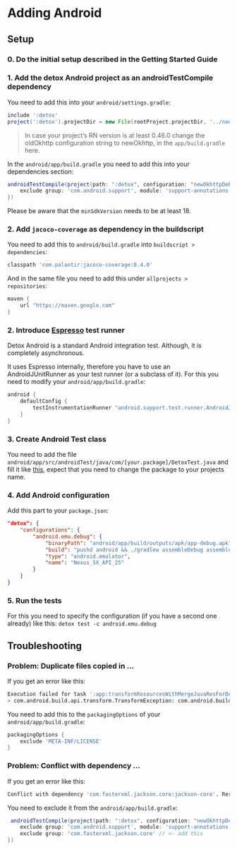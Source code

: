 # Adding Android

## Setup

### 0. Do the initial setup described in the Getting Started Guide

### 1. Add the detox Android project as an androidTestCompile dependency

You need to add this into your `android/settings.gradle`:
```gradle
include ':detox'
project(':detox').projectDir = new File(rootProject.projectDir, '../node_modules/detox/android/detox')
```

> In case your project’s RN version is at least 0.46.0 change the oldOkhttp configuration string to newOkhttp, in the `app/build.gradle` here.

In the `android/app/build.gradle` you need to add this into your dependencies section:

```gradle
androidTestCompile(project(path: ":detox", configuration: "newOkhttpDebug"), {
    exclude group: 'com.android.support', module: 'support-annotations'
})
```

Please be aware that the `minSdkVersion` needs to be at least 18.

### 2. Add `jacoco-coverage` as dependency in the buildscript

You need to add this to `android/build.gradle` into `buildscript > dependencies`:

```gradle
classpath 'com.palantir:jacoco-coverage:0.4.0'
```

And in the same file you need to add this under `allprojects > repositories`:
```gradle
maven {
    url "https://maven.google.com"
}
```

### 2. Introduce [Espresso](https://developer.android.com/training/testing/espresso/index.html) test runner

Detox Android is a standard Android integration test. Although, it is completely asynchronous.

It uses Espresso internally, therefore you have to use an AndroidJUnitRunner as your test runner (or a subclass of it).
For this you need to modify your `android/app/build.gradle`:

```gradle 
android {
    defaultConfig {
        testInstrumentationRunner "android.support.test.runner.AndroidJUnitRunner"
    }
}
```

### 3. Create Android Test class

You need to add the file `android/app/src/androidTest/java/com/[your.package]/DetoxTest.java` and fill it like [this](../detox/test/android/app/src/androidTest/java/com/example/DetoxTest.java), expect that you need to change the package to your projects name.

### 4. Add Android configuration

Add this part to your `package.json`:

```json
"detox": {
    "configurations": {
        "android.emu.debug": {
            "binaryPath": "android/app/build/outputs/apk/app-debug.apk",
            "build": "pushd android && ./gradlew assembleDebug assembleAndroidTest -DtestBuildType=debug && popd",
            "type": "android.emulator",
            "name": "Nexus_5X_API_25"
        }        
    }
}
```

### 5. Run the tests

For this you need to specify the configuration (if you have a second one already) like this: `detox test -c android.emu.debug`

## Troubleshooting

### Problem: Duplicate files copied in ...

If you get an error like this:

```sh
Execution failed for task ':app:transformResourcesWithMergeJavaResForDebug'.
> com.android.build.api.transform.TransformException: com.android.builder.packaging.DuplicateFileException: Duplicate files copied in APK META-INF/LICENSE
```

You need to add this to the `packagingOptions` of your `android/app/build.gradle`:

```gradle
packagingOptions {
    exclude 'META-INF/LICENSE'
}
```

### Problem: Conflict with dependency ...

If you get an error like this:

```sh
Conflict with dependency 'com.fasterxml.jackson.core:jackson-core'. Resolved versions for app (2.8.7) and test app (2.2.3) differ. See http://g.co/androidstudio/app-test-app-conflict for details.
```

You need to exclude it from the `android/app/build.gradle`:

```gradle
 androidTestCompile(project(path: ":detox", configuration: "newOkhttpDebug"), {
    exclude group: 'com.android.support', module: 'support-annotations'
    exclude group: 'com.fasterxml.jackson.core' // <- add this
})
```
